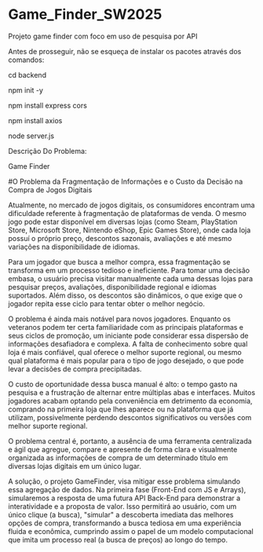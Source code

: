 # Game_Finder_SW2025
Projeto game finder com foco em uso de pesquisa por API

Antes de prosseguir, não se esqueça de instalar os pacotes através dos comandos:

cd backend

npm init -y

npm install express cors

npm install axios

node server.js

Descrição Do Problema: 

Game Finder 

 

#O Problema da Fragmentação de Informações e o Custo da Decisão na Compra de Jogos Digitais 

Atualmente, no mercado de jogos digitais, os consumidores encontram uma dificuldade referente à fragmentação de plataformas de venda. O mesmo jogo pode estar disponível em diversas lojas (como Steam, PlayStation Store, Microsoft Store, Nintendo eShop, Epic Games Store), onde cada loja possuí o próprio preço, descontos sazonais, avaliações e até mesmo variações na disponibilidade de idiomas. 

Para um jogador que busca a melhor compra, essa fragmentação se transforma em um processo tedioso e ineficiente. Para tomar uma decisão embasa, o usuário precisa visitar manualmente cada uma dessas lojas para pesquisar preços, avaliações, disponibilidade regional e idiomas suportados. Além disso, os descontos são dinâmicos, o que exige que o jogador repita esse ciclo para tentar obter o melhor negócio. 

O problema é ainda mais notável para novos jogadores. Enquanto os veteranos podem ter certa familiaridade com as principais plataformas e seus ciclos de promoção, um iniciante pode considerar essa dispersão de informações desafiadora e complexa. A falta de conhecimento sobre qual loja é mais confiável, qual oferece o melhor suporte regional, ou mesmo qual plataforma é mais popular para o tipo de jogo desejado, o que pode levar a decisões de compra precipitadas.  

O custo de oportunidade dessa busca manual é alto: o tempo gasto na pesquisa e a frustração de alternar entre múltiplas abas e interfaces. Muitos jogadores acabam optando pela conveniência em detrimento da economia, comprando na primeira loja que lhes aparece ou na plataforma que já utilizam, possivelmente perdendo descontos significativos ou versões com melhor suporte regional. 

O problema central é, portanto, a ausência de uma ferramenta centralizada e ágil que agregue, compare e apresente de forma clara e visualmente organizada as informações de compra de um determinado título em diversas lojas digitais em um único lugar. 

A solução, o projeto GameFinder, visa mitigar esse problema simulando essa agregação de dados. Na primeira fase (Front-End com JS e Arrays), simularemos a resposta de uma futura API Back-End para demonstrar a interatividade e a proposta de valor. Isso permitirá ao usuário, com um único clique (a busca), "simular" a descoberta imediata das melhores opções de compra, transformando a busca tediosa em uma experiência fluida e econômica, cumprindo assim o papel de um modelo computacional que imita um processo real (a busca de preços) ao longo do tempo. 

 
